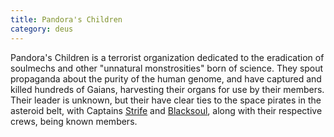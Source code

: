 ```yaml
---
title: Pandora's Children
category: deus
---
```

Pandora's Children is a terrorist organization dedicated to the eradication of soulmechs and other &quot;unnatural monstrosities&quot; born of science. They spout propaganda about the purity of the human genome, and have captured and killed hundreds of Gaians, harvesting their organs for use by their members. Their leader is unknown, but their have clear ties to the space pirates in the asteroid belt, with Captains [Strife](npc-strife) and [Blacksoul](npc-blacksoul), along with their respective crews, being known members.
